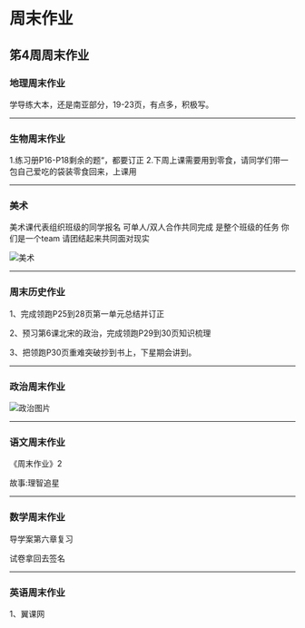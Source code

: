 # 周末作业 #



## 笫4周周末作业 ##



### 地理周末作业 ###

学导练大本，还是南亚部分，19-23页，有点多，积极写。 

<hr>

### 生物周末作业 ###

1.练习册P16-P18剩余的题“，都要订正
2.下周上课需要用到零食，请同学们带一包自己爱吃的袋装零食回来，上课用

<hr>

### 美术 ###

美术课代表组织班级的同学报名 可单人/双人合作共同完成 是整个班级的任务 你们是一个team 请团结起来共同面对现实

![美术]()

<hr>

### 周末历史作业 ###

1、完成领跑P25到28页第一单元总结并订正

2、预习第6课北宋的政治，完成领跑P29到30页知识梳理

3、把领跑P30页重难突破抄到书上，下星期会讲到。

<hr>

### 政治周末作业 ###

![政治图片]()

<hr>

### 语文周末作业 ###

《周末作业》2

故事:理智追星

<hr>

### 数学周末作业 ###

导学案第六章复习

试卷拿回去签名

<hr>

### 英语周末作业 ###

1、翼课网

